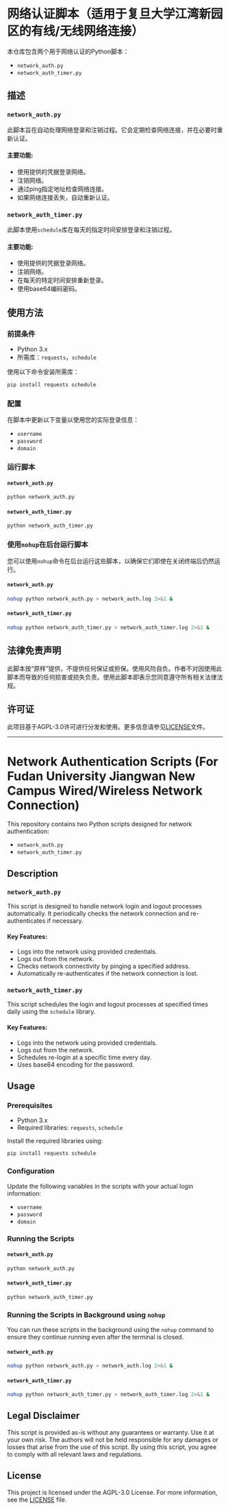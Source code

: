 # 网络认证脚本（适用于复旦大学江湾新园区的有线/无线网络连接）

本仓库包含两个用于网络认证的Python脚本：
- `network_auth.py`
- `network_auth_timer.py`

## 描述

### `network_auth.py`

此脚本旨在自动处理网络登录和注销过程。它会定期检查网络连接，并在必要时重新认证。

#### 主要功能:
- 使用提供的凭据登录网络。
- 注销网络。
- 通过ping指定地址检查网络连接。
- 如果网络连接丢失，自动重新认证。

### `network_auth_timer.py`

此脚本使用`schedule`库在每天的指定时间安排登录和注销过程。

#### 主要功能:
- 使用提供的凭据登录网络。
- 注销网络。
- 在每天的特定时间安排重新登录。
- 使用base64编码密码。

## 使用方法

### 前提条件
- Python 3.x
- 所需库：`requests`，`schedule`

使用以下命令安装所需库：
```bash
pip install requests schedule
```

### 配置
在脚本中更新以下变量以使用您的实际登录信息：
- `username`
- `password`
- `domain`

### 运行脚本

#### `network_auth.py`
```bash
python network_auth.py
```

#### `network_auth_timer.py`
```bash
python network_auth_timer.py
```

### 使用`nohup`在后台运行脚本

您可以使用`nohup`命令在后台运行这些脚本，以确保它们即使在关闭终端后仍然运行。

#### `network_auth.py`
```bash
nohup python network_auth.py > network_auth.log 2>&1 &
```

#### `network_auth_timer.py`
```bash
nohup python network_auth_timer.py > network_auth_timer.log 2>&1 &
```

## 法律免责声明

此脚本按“原样”提供，不提供任何保证或担保。使用风险自负。作者不对因使用此脚本而导致的任何损害或损失负责。使用此脚本即表示您同意遵守所有相关法律法规。

## 许可证

此项目基于AGPL-3.0许可进行分发和使用。更多信息请参见[LICENSE](./LICENSE)文件。

---

# Network Authentication Scripts (For Fudan University Jiangwan New Campus Wired/Wireless Network Connection)

This repository contains two Python scripts designed for network authentication:
- `network_auth.py`
- `network_auth_timer.py`

## Description

### `network_auth.py`

This script is designed to handle network login and logout processes automatically. It periodically checks the network connection and re-authenticates if necessary.

#### Key Features:
- Logs into the network using provided credentials.
- Logs out from the network.
- Checks network connectivity by pinging a specified address.
- Automatically re-authenticates if the network connection is lost.

### `network_auth_timer.py`

This script schedules the login and logout processes at specified times daily using the `schedule` library.

#### Key Features:
- Logs into the network using provided credentials.
- Logs out from the network.
- Schedules re-login at a specific time every day.
- Uses base64 encoding for the password.

## Usage

### Prerequisites
- Python 3.x
- Required libraries: `requests`, `schedule`

Install the required libraries using:
```bash
pip install requests schedule
```

### Configuration
Update the following variables in the scripts with your actual login information:
- `username`
- `password`
- `domain`

### Running the Scripts

#### `network_auth.py`
```bash
python network_auth.py
```

#### `network_auth_timer.py`
```bash
python network_auth_timer.py
```

### Running the Scripts in Background using `nohup`

You can run these scripts in the background using the `nohup` command to ensure they continue running even after the terminal is closed.

#### `network_auth.py`
```bash
nohup python network_auth.py > network_auth.log 2>&1 &
```

#### `network_auth_timer.py`
```bash
nohup python network_auth_timer.py > network_auth_timer.log 2>&1 &
```

## Legal Disclaimer

This script is provided as-is without any guarantees or warranty. Use it at your own risk. The authors will not be held responsible for any damages or losses that arise from the use of this script. By using this script, you agree to comply with all relevant laws and regulations.

## License

This project is licensed under the AGPL-3.0 License. For more information, see the [LICENSE](./LICENSE) file.
